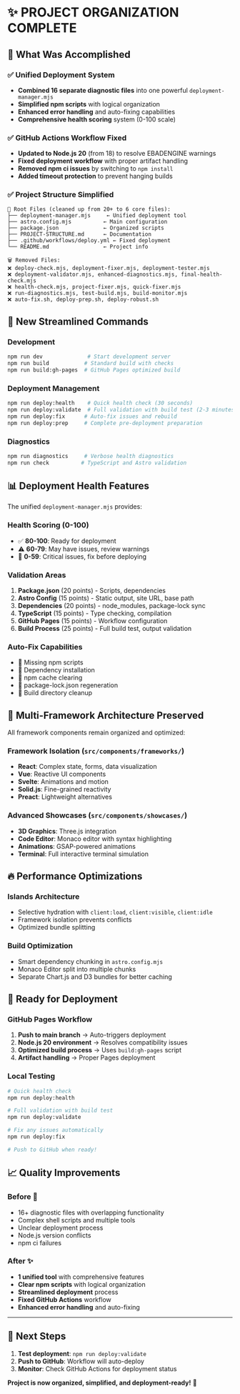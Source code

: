 # ✨ PROJECT ORGANIZATION COMPLETE

## 🎯 What Was Accomplished

### ✅ **Unified Deployment System**
- **Combined 16 separate diagnostic files** into one powerful `deployment-manager.mjs`
- **Simplified npm scripts** with logical organization
- **Enhanced error handling** and auto-fixing capabilities
- **Comprehensive health scoring** system (0-100 scale)

### ✅ **GitHub Actions Workflow Fixed**
- **Updated to Node.js 20** (from 18) to resolve EBADENGINE warnings
- **Fixed deployment workflow** with proper artifact handling
- **Removed npm ci issues** by switching to `npm install`
- **Added timeout protection** to prevent hanging builds

### ✅ **Project Structure Simplified**
```
📁 Root Files (cleaned up from 20+ to 6 core files):
├── deployment-manager.mjs     ← Unified deployment tool
├── astro.config.mjs          ← Main configuration  
├── package.json              ← Organized scripts
├── PROJECT-STRUCTURE.md      ← Documentation
├── .github/workflows/deploy.yml ← Fixed deployment
└── README.md                 ← Project info

🗑️ Removed Files:
❌ deploy-check.mjs, deployment-fixer.mjs, deployment-tester.mjs
❌ deployment-validator.mjs, enhanced-diagnostics.mjs, final-health-check.mjs
❌ health-check.mjs, project-fixer.mjs, quick-fixer.mjs
❌ run-diagnostics.mjs, test-build.mjs, build-monitor.mjs
❌ auto-fix.sh, deploy-prep.sh, deploy-robust.sh
```

## 🚀 **New Streamlined Commands**

### Development
```bash
npm run dev              # Start development server
npm run build           # Standard build with checks
npm run build:gh-pages  # GitHub Pages optimized build
```

### Deployment Management  
```bash
npm run deploy:health    # Quick health check (30 seconds)
npm run deploy:validate  # Full validation with build test (2-3 minutes)
npm run deploy:fix      # Auto-fix issues and rebuild
npm run deploy:prep     # Complete pre-deployment preparation
```

### Diagnostics
```bash
npm run diagnostics     # Verbose health diagnostics
npm run check          # TypeScript and Astro validation
```

## 📊 **Deployment Health Features**

The unified `deployment-manager.mjs` provides:

### **Health Scoring (0-100)**
- ✅ **80-100**: Ready for deployment
- ⚠️ **60-79**: May have issues, review warnings  
- 🚨 **0-59**: Critical issues, fix before deploying

### **Validation Areas**
1. **Package.json** (20 points) - Scripts, dependencies
2. **Astro Config** (15 points) - Static output, site URL, base path
3. **Dependencies** (20 points) - node_modules, package-lock sync
4. **TypeScript** (15 points) - Type checking, compilation
5. **GitHub Pages** (15 points) - Workflow configuration
6. **Build Process** (25 points) - Full build test, output validation

### **Auto-Fix Capabilities**
- 🔧 Missing npm scripts
- 🔧 Dependency installation
- 🔧 npm cache clearing
- 🔧 package-lock.json regeneration
- 🔧 Build directory cleanup

## 🎨 **Multi-Framework Architecture Preserved**

All framework components remain organized and optimized:

### **Framework Isolation** (`src/components/frameworks/`)
- **React**: Complex state, forms, data visualization
- **Vue**: Reactive UI components  
- **Svelte**: Animations and motion
- **Solid.js**: Fine-grained reactivity
- **Preact**: Lightweight alternatives

### **Advanced Showcases** (`src/components/showcases/`)
- **3D Graphics**: Three.js integration
- **Code Editor**: Monaco editor with syntax highlighting
- **Animations**: GSAP-powered animations
- **Terminal**: Full interactive terminal simulation

## 🔥 **Performance Optimizations**

### **Islands Architecture**
- Selective hydration with `client:load`, `client:visible`, `client:idle`
- Framework isolation prevents conflicts
- Optimized bundle splitting

### **Build Optimization**
- Smart dependency chunking in `astro.config.mjs`
- Monaco Editor split into multiple chunks
- Separate Chart.js and D3 bundles for better caching

## 🚀 **Ready for Deployment**

### **GitHub Pages Workflow**
1. **Push to main branch** → Auto-triggers deployment
2. **Node.js 20 environment** → Resolves compatibility issues
3. **Optimized build process** → Uses `build:gh-pages` script
4. **Artifact handling** → Proper Pages deployment

### **Local Testing**
```bash
# Quick health check
npm run deploy:health

# Full validation with build test  
npm run deploy:validate

# Fix any issues automatically
npm run deploy:fix

# Push to GitHub when ready!
```

## 📈 **Quality Improvements**

### **Before** 🤔
- 16+ diagnostic files with overlapping functionality
- Complex shell scripts and multiple tools
- Unclear deployment process
- Node.js version conflicts
- npm ci failures

### **After** ✨
- **1 unified tool** with comprehensive features
- **Clear npm scripts** with logical organization
- **Streamlined deployment** process
- **Fixed GitHub Actions** workflow
- **Enhanced error handling** and auto-fixing

---

## 🎯 **Next Steps**

1. **Test deployment**: `npm run deploy:validate`
2. **Push to GitHub**: Workflow will auto-deploy
3. **Monitor**: Check GitHub Actions for deployment status

**Project is now organized, simplified, and deployment-ready!** 🚀
